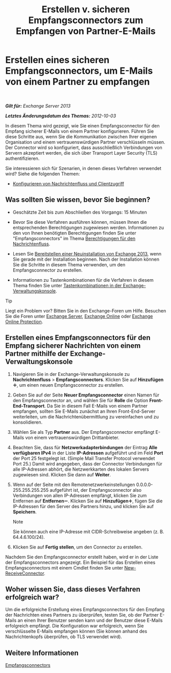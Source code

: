 ﻿---
title: 'Erstellen v. sicheren Empfangsconnectors zum Empfangen von Partner-E-Mails'
TOCTitle: Erstellen eines sicheren Empfangsconnectors, um E-Mails von einem Partner zu empfangen
ms:assetid: 06aa692c-7940-4a14-a722-058c47440f85
ms:mtpsurl: https://technet.microsoft.com/de-de/library/JJ673037(v=EXCHG.150)
ms:contentKeyID: 50474976
ms.date: 04/24/2018
mtps_version: v=EXCHG.150
ms.translationtype: HT
---

# Erstellen eines sicheren Empfangsconnectors, um E-Mails von einem Partner zu empfangen

 

_**Gilt für:** Exchange Server 2013_

_**Letztes Änderungsdatum des Themas:** 2012-10-03_

In diesem Thema wird gezeigt, wie Sie einen Empfangsconnector für den Empfang sicherer E-Mails von einem Partner konfigurieren. Führen Sie diese Schritte aus, wenn Sie die Kommunikation zwischen Ihrer eigenen Organisation und einem vertrauenswürdigen Partner verschlüsseln müssen. Der Connector wird so konfiguriert, dass ausschließlich Verbindungen von Servern akzeptiert werden, die sich über Transport Layer Security (TLS) authentifizieren.

Sie interessieren sich für Szenarien, in denen dieses Verfahren verwendet wird? Siehe die folgenden Themen:

  - [Konfigurieren von Nachrichtenfluss und Clientzugriff](configure-mail-flow-and-client-access-exchange-2013-help.md)

## Was sollten Sie wissen, bevor Sie beginnen?

  - Geschätzte Zeit bis zum Abschließen des Vorgangs: 15 Minuten

  - Bevor Sie diese Verfahren ausführen können, müssen Ihnen die entsprechenden Berechtigungen zugewiesen werden. Informationen zu den von Ihnen benötigten Berechtigungen finden Sie unter "Empfangsconnectors" im Thema [Berechtigungen für den Nachrichtenfluss](mail-flow-permissions-exchange-2013-help.md).

  - Lesen Sie [Bereitstellen einer Neuinstallation von Exchange 2013](deploy-a-new-installation-of-exchange-2013-exchange-2013-help.md), wenn Sie gerade mit der Installation beginnen. Nach der Installation können Sie die Schritte in diesem Thema verwenden, um den Empfangsconnector zu erstellen.

  - Informationen zu Tastenkombinationen für die Verfahren in diesem Thema finden Sie unter [Tastenkombinationen in der Exchange-Verwaltungskonsole](keyboard-shortcuts-in-the-exchange-admin-center-exchange-online-protection-help.md).


> [!TIP]
> Liegt ein Problem vor? Bitten Sie in den Exchange-Foren um Hilfe. Besuchen Sie die Foren unter <A href="https://go.microsoft.com/fwlink/p/?linkid=60612">Exchange Server</A>, <A href="https://go.microsoft.com/fwlink/p/?linkid=267542">Exchange Online</A> oder <A href="https://go.microsoft.com/fwlink/p/?linkid=285351">Exchange Online Protection</A>.



## Erstellen eines Empfangsconnectors für den Empfang sicherer Nachrichten von einem Partner mithilfe der Exchange-Verwaltungskonsole

1.  Navigieren Sie in der Exchange-Verwaltungskonsole zu **Nachrichtenfluss** \> **Empfangsconnectors**. Klicken Sie auf **Hinzufügen**![Hinzufügen (Symbol)](images/JJ218640.c1e75329-d6d7-4073-a27d-498590bbb558(EXCHG.150).gif "Hinzufügen (Symbol)"), um einen neuen Empfangsconnector zu erstellen.

2.  Geben Sie auf der Seite **Neuer Empfangsconnector** einen Namen für den Empfangsconnector an, und wählen Sie für **Rolle** die Option **Front-End-Transport**. Da Sie in diesem Fall E-Mails von einem Partner empfangen, sollten Sie E-Mails zunächst an Ihren Front-End-Server weiterleiten, um die Nachrichtenübermittlung zu vereinfachen und zu konsolidieren.

3.  Wählen Sie als Typ **Partner** aus. Der Empfangsconnector empfängt E-Mails von einem vertrauenswürdigen Drittanbieter.

4.  Beachten Sie, dass für **Netzwerkadapterbindungen** der Eintrag **Alle verfügbaren IPv4** in der Liste **IP-Adressen** aufgeführt und im Feld **Port** der Port 25 festgelegt ist. (Simple Mail Transfer Protocol verwendet Port 25.) Damit wird angegeben, dass der Connector Verbindungen für alle IP-Adressen abhört, die Netzwerkkarten des lokalen Servers zugewiesen sind. Klicken Sie dann auf **Weiter**.

5.  Wenn auf der Seite mit den Remotenetzwerkeinstellungen 0.0.0.0-255.255.255.255 aufgeführt ist, der Empfangsconnector also Verbindungen von allen IP-Adressen empfängt, klicken Sie zum Entfernen auf **Entfernen**![Entfernen (Symbol)](images/JJ657492.479b6ced-8d64-4277-a725-f17fea202b28(EXCHG.150).gif "Entfernen (Symbol)"). Klicken Sie auf **Hinzufügen**![Hinzufügen (Symbol)](images/JJ218640.c1e75329-d6d7-4073-a27d-498590bbb558(EXCHG.150).gif "Hinzufügen (Symbol)"), fügen Sie die IP-Adressen für den Server des Partners hinzu, und klicken Sie auf **Speichern**.
    

    > [!NOTE]
    > Sie können auch eine IP-Adresse mit CIDR-Schreibweise angeben (z.&nbsp;B. 64.4.6.100/24).



6.  Klicken Sie auf **Fertig stellen**, um den Connector zu erstellen.

Nachdem Sie den Empfangsconnector erstellt haben, wird er in der Liste der Empfangsconnectors angezeigt. Ein Beispiel für das Erstellen eines Empfangsconnectors mit einem Cmdlet finden Sie unter [New-ReceiveConnector](https://technet.microsoft.com/de-de/library/bb125139\(v=exchg.150\)).

## Woher wissen Sie, dass dieses Verfahren erfolgreich war?

Um die erfolgreiche Erstellung eines Empfangsconnectors für den Empfang der Nachrichten eines Partners zu überprüfen, testen Sie, ob der Partner E-Mails an einen Ihrer Benutzer senden kann und der Benutzer diese E-Mails erfolgreich empfängt. Die Konfiguration war erfolgreich, wenn Sie verschlüsselte E-Mails empfangen können (Sie können anhand des Nachrichtenkopfs überprüfen, ob TLS verwendet wird).

## Weitere Informationen

[Empfangsconnectors](receive-connectors-exchange-2013-help.md)

